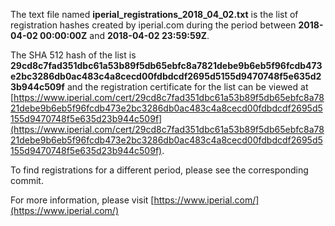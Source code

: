 The text file named **iperial_registrations_2018_04_02.txt** is the list of registration hashes created by iperial.com during the period between **2018-04-02 00:00:00Z** and **2018-04-02 23:59:59Z**.

The SHA 512 hash of the list is **29cd8c7fad351dbc61a53b89f5db65ebfc8a7821debe9b6eb5f96fcdb473e2bc3286db0ac483c4a8cecd00fdbdcdf2695d5155d9470748f5e635d23b944c509f** and the registration certificate for the list can be viewed at [https://www.iperial.com/cert/29cd8c7fad351dbc61a53b89f5db65ebfc8a7821debe9b6eb5f96fcdb473e2bc3286db0ac483c4a8cecd00fdbdcdf2695d5155d9470748f5e635d23b944c509f](https://www.iperial.com/cert/29cd8c7fad351dbc61a53b89f5db65ebfc8a7821debe9b6eb5f96fcdb473e2bc3286db0ac483c4a8cecd00fdbdcdf2695d5155d9470748f5e635d23b944c509f).

To find registrations for a different period, please see the corresponding commit.

For more information, please visit [https://www.iperial.com/](https://www.iperial.com/)
